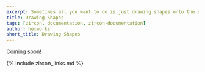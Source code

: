 ```yaml
---
excerpt: Sometimes all you want to do is just drawing shapes onto the screen. This article will teach you how to do so with Zircon.
title: Drawing Shapes
tags: [zircon, documentation, zircon-documentation]
author: hexworks
short_title: Drawing Shapes
---
```


Coming soon!

{% include zircon_links.md %}
